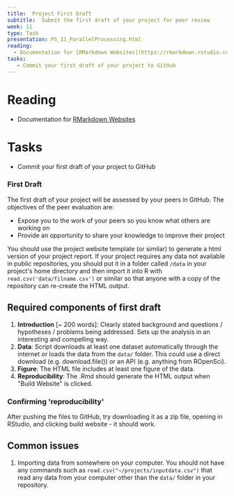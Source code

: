 ```yaml
---
title:  Project First Draft
subtitle:  Submit the first draft of your project for peer review
week: 11
type: Task
presentation: PS_11_ParallelProcessing.html
reading:
  - Documentation for [RMarkdown Websites](https://rmarkdown.rstudio.com/rmarkdown_websites.htm)
tasks:
   - Commit your first draft of your project to GitHub
---
```






# Reading

- Documentation for [RMarkdown Websites](https://rmarkdown.rstudio.com/rmarkdown_websites.htm)

# Tasks

- Commit your first draft of your project to GitHub

### First Draft

The first draft of your project will be assessed by your peers in GitHub. The objectives of the peer evaluation are:

* Expose you to the work of your peers so you know what others are working on
* Provide an opportunity to share your knowledge to improve their project

You should use the project website template (or similar) to generate a html version of your project report. If your project requires any data not available in public repositories, you should put it in a folder called `/data` in your project's home directory and then import it into R with `read.csv('data/filname.csv')` or similar so that anyone with a copy of the repository can re-create the HTML output.

## Required components of first draft

1) **Introduction**  [~ 200 words]: Clearly stated background and questions / hypotheses / problems being addressed. Sets up the analysis in an interesting and compelling way.
2) **Data**: Script downloads at least one dataset automatically through the internet or loads the data from the `data/` folder.  This could use a direct download (e.g. download.file()) or an API (e.g. anything from ROpenSci).
3) **Figure**: The HTML file includes at least one figure of the data.
2) **Reproducibility**: The .Rmd should generate the HTML output when "Build Website" is clicked.

### Confirming 'reproducibility'

After pushing the files to GitHub, try downloading it as a zip file, opening in RStudio, and clicking build website - it should work.

## Common issues

1) Importing data from somewhere on your computer.  You should not have any commands such as `read.csv("~/projects/inputdata.csv")` that read any data from your computer other than the `data/` folder in your repository.
